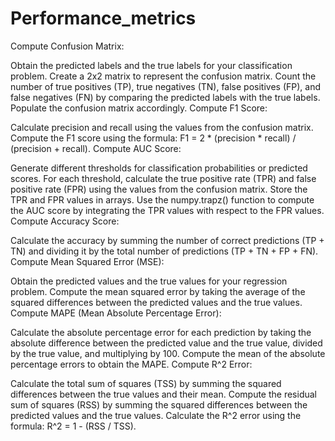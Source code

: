 # Performance_metrics
Compute Confusion Matrix:

Obtain the predicted labels and the true labels for your classification problem.
Create a 2x2 matrix to represent the confusion matrix.
Count the number of true positives (TP), true negatives (TN), false positives (FP), and false negatives (FN) by comparing the predicted labels with the true labels.
Populate the confusion matrix accordingly.
Compute F1 Score:

Calculate precision and recall using the values from the confusion matrix.
Compute the F1 score using the formula: F1 = 2 * (precision * recall) / (precision + recall).
Compute AUC Score:

Generate different thresholds for classification probabilities or predicted scores.
For each threshold, calculate the true positive rate (TPR) and false positive rate (FPR) using the values from the confusion matrix.
Store the TPR and FPR values in arrays.
Use the numpy.trapz() function to compute the AUC score by integrating the TPR values with respect to the FPR values.
Compute Accuracy Score:

Calculate the accuracy by summing the number of correct predictions (TP + TN) and dividing it by the total number of predictions (TP + TN + FP + FN).
Compute Mean Squared Error (MSE):

Obtain the predicted values and the true values for your regression problem.
Compute the mean squared error by taking the average of the squared differences between the predicted values and the true values.
Compute MAPE (Mean Absolute Percentage Error):

Calculate the absolute percentage error for each prediction by taking the absolute difference between the predicted value and the true value, divided by the true value, and multiplying by 100.
Compute the mean of the absolute percentage errors to obtain the MAPE.
Compute R^2 Error:

Calculate the total sum of squares (TSS) by summing the squared differences between the true values and their mean.
Compute the residual sum of squares (RSS) by summing the squared differences between the predicted values and the true values.
Calculate the R^2 error using the formula: R^2 = 1 - (RSS / TSS).
